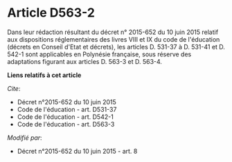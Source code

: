 # Article D563-2

Dans leur rédaction résultant du décret n° 2015-652 du 10 juin 2015 relatif aux dispositions réglementaires des livres VIII
et IX du code de l'éducation (décrets en Conseil d'Etat et décrets), les articles D. 531-37 à D. 531-41 et D. 542-1 sont
applicables en Polynésie française, sous réserve des adaptations figurant aux articles D. 563-3 et D. 563-4.

**Liens relatifs à cet article**

_Cite_:

  - Décret n°2015-652 du 10 juin 2015
  - Code de l'éducation - art. D531-37
  - Code de l'éducation - art. D542-1
  - Code de l'éducation - art. D563-3

_Modifié par_:

  - Décret n°2015-652 du 10 juin 2015 - art. 8
